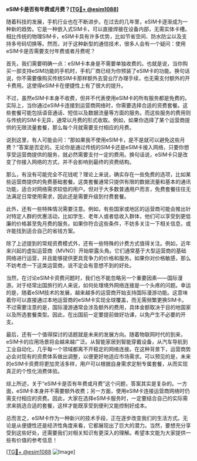 **eSIM卡是否有年费或月费？[[TG💪+ @esim1088](https://t.me/s/esim1088)]**

随着科技的发展，手机行业也在不断进步。在过去的几年里，eSIM卡逐渐成为一种新的趋势。它是一种嵌入式SIM卡，可以直接焊接在设备内部，无需实体卡槽。相比传统的物理SIM卡，eSIM卡具有许多优势，比如节省空间、防水防尘以及支持多号码切换等。然而，对于这种新型的通信技术，很多人会有一个疑问：使用eSIM卡是否需要支付年费或者月费呢？

首先，我们需要明确一点：eSIM卡本身是不需要单独收费的。也就是说，当你购买一部支持eSIM功能的手机时，手机厂商已经为你预装了eSIM卡的功能。换句话说，你不需要像购买传统SIM卡那样额外去营业厅办理手续，也无需支付额外的开卡费用。这使得eSIM卡在便捷性上有了很大的提升。

不过，虽然eSIM卡本身不收费，但并不代表使用eSIM卡的所有服务都是免费的。实际上，当你通过eSIM卡连接到运营商网络时，你需要选择合适的资费套餐。这些套餐可能包括语音通话、短信以及数据流量等方面的服务。而这些服务的费用则与传统的SIM卡无异，通常以月费的形式收取。例如，如果你选择了某个运营商提供的无限流量套餐，那么每个月就需要支付相应的月费。

说到这里，有人可能会问：“那如果我不使用eSIM卡，是不是就可以避免这些月费？”答案是否定的。无论你是通过传统的SIM卡还是eSIM卡接入网络，只要你想享受运营商提供的服务，就必然需要支付一定的费用。换句话说，eSIM卡只是改变了你接入网络的方式，并不会影响到最终的资费结构。

那么，有没有可能完全不花钱呢？理论上来说，确实存在一些免费的选项，比如某些运营商提供的免费基础套餐。这类套餐通常只提供有限的数据流量和基本的通讯功能，适合对网络需求较低的用户。但对于大多数普通用户而言，免费套餐往往无法满足日常使用需求，因此还是需要升级到付费套餐。

此外，还有一些特殊情况需要注意。例如，有些国家或地区的运营商可能会推出针对特定人群的优惠活动，比如学生、老年人或者低收入群体，他们可以享受到更低廉的价格甚至免月费的服务。如果你符合这些条件，不妨多关注一下相关信息，或许能找到适合自己的省钱方案。

除了上述提到的常规资费模式外，还有一些特殊的计费方式值得关注。例如，近年来兴起的虚拟运营商（MVNO）开始崭露头角。它们通常基于大型运营商的基础网络进行运营，并且能够提供更具竞争力的价格和服务。如果你对价格敏感，那么不妨考虑一下这类运营商，说不定会有意想不到的好处。

当然，在讨论eSIM卡资费问题时，我们也不能忽略另一个重要因素——国际漫游。对于经常出国旅行的人来说，如何处理境外网络连接是一个头疼的问题。幸运的是，随着eSIM技术的发展，越来越多的运营商开始支持国际漫游功能。这意味着你可以直接通过本地运营商的eSIM卡实现全球覆盖，而无需频繁更换SIM卡。不过需要注意的是，国际漫游通常会涉及额外的费用，具体金额取决于目的地国家以及所选套餐类型。因此，在出国前一定要提前做好功课，以免产生不必要的开支。

最后，还有一个值得探讨的话题就是未来的发展方向。随着物联网时代的到来，eSIM卡的应用场景将会越来越广泛。从智能家居到智能穿戴设备，从汽车导航到工业自动化，几乎每一个领域都离不开稳定的网络连接。在这种背景下，运营商势必会对现有的资费体系做出调整，以便更好地适应市场需求。可以预见的是，未来的eSIM卡资费将更加灵活多样，用户可以根据自身需求定制专属套餐，从而实现真正的个性化消费体验。

综上所述，关于“eSIM卡是否有年费或月费”这个问题，答案其实是复杂的。一方面，eSIM卡本身并不需要额外收费；另一方面，使用eSIM卡连接运营商网络时仍需支付相应的资费。因此，大家在选择eSIM卡服务时，一定要结合自己的实际需求来挑选合适的套餐，这样才能既享受到便利又能控制好成本。

总而言之，eSIM卡作为一种新兴的技术手段，正在逐步改变我们的生活方式。无论是从便捷性还是经济性角度来看，它都展现出了巨大的潜力。当然，要想充分享受到这些好处，还需要我们对相关知识有更深入的理解。希望本文能为大家提供一些有价值的参考信息！

[[TG💪+ @esim1088](https://t.me/s/esim1088) ![Image](https://i.postimg.cc/4NQfJmqS/Snipaste-2025-05-13-00-14-12.png)]